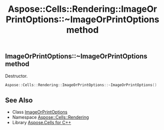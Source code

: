 ﻿---
title: Aspose::Cells::Rendering::ImageOrPrintOptions::~ImageOrPrintOptions method
linktitle: ~ImageOrPrintOptions
second_title: Aspose.Cells for C++ API Reference
description: 'Aspose::Cells::Rendering::ImageOrPrintOptions::~ImageOrPrintOptions method. Destructor in C++.'
type: docs
weight: 200
url: /cpp/aspose.cells.rendering/imageorprintoptions/~imageorprintoptions/
---
## ImageOrPrintOptions::~ImageOrPrintOptions method


Destructor.

```cpp
Aspose::Cells::Rendering::ImageOrPrintOptions::~ImageOrPrintOptions()
```

## See Also

* Class [ImageOrPrintOptions](../)
* Namespace [Aspose::Cells::Rendering](../../)
* Library [Aspose.Cells for C++](../../../)

